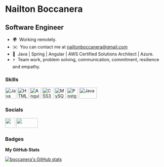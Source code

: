 Nailton Boccanera
=============================================

Software Engineer
------------------

* 🌍  Working remotely.
* ✉️  You can contact me at [nailtonboccanera@gmail.com](mailto:nailtonboccanera@gmail.com) 
* 🧠  Java | Spring | Angular | AWS Certified Solutions Architect | Azure.
* ⚡  Team work, problem solving, communication, commitment, resilience and empathy. 

### Skills

<p align="left">
<a href="https://www.oracle.com/java/" target="_blank" rel="noreferrer"><img src="https://raw.githubusercontent.com/danielcranney/readme-generator/main/public/icons/skills/java-colored.svg" width="36" height="36" alt="Java" /></a>
<a href="https://developer.mozilla.org/en-US/docs/Glossary/HTML5" target="_blank" rel="noreferrer"><img src="https://raw.githubusercontent.com/danielcranney/readme-generator/main/public/icons/skills/html5-colored.svg" width="36" height="36" alt="HTML5" /></a>
<a href="https://angular.io/" target="_blank" rel="noreferrer"><img src="https://raw.githubusercontent.com/danielcranney/readme-generator/main/public/icons/skills/angularjs-colored.svg" width="36" height="36" alt="Angular" /></a>
<a href="https://www.w3.org/TR/CSS/#css" target="_blank" rel="noreferrer"><img src="https://raw.githubusercontent.com/danielcranney/readme-generator/main/public/icons/skills/css3-colored.svg" width="36" height="36" alt="CSS3" /></a>
<a href="https://www.mysql.com/" target="_blank" rel="noreferrer"><img src="https://raw.githubusercontent.com/danielcranney/readme-generator/main/public/icons/skills/mysql-colored.svg" width="36" height="36" alt="MySQL" /></a>
<a href="https://www.postgresql.org/" target="_blank" rel="noreferrer"><img src="https://raw.githubusercontent.com/danielcranney/readme-generator/main/public/icons/skills/postgresql-colored.svg" width="36" height="36" alt="PostgreSQL" /></a>
<a href="https://spring.io/" target="_blank" rel="noreferrer"><img src="https://user-images.githubusercontent.com/33158051/103466606-760a4000-4d14-11eb-9941-2f3d00371471.png" width="57" height="36" alt="Java" /></a>
</p>


### Socials

<p align="left"><a href="https://www.linkedin.com/in/nailtonboccanera" target="_blank" rel="noreferrer"><img src="https://raw.githubusercontent.com/danielcranney/readme-generator/main/public/icons/socials/linkedin.svg" width="32" height="32" /></a> <a href="https://leetcode.com/boccanera/" target="_blank" rel="noreferrer"><img src="https://img.shields.io/badge/-LeetCode-000000?style=for-the-badge&logo=LeetCode&logoColor=orange" width="70" height="32" /></a></p>

### Badges

<b>My GitHub Stats</b>

<a href="http://www.github.com/boccanera"><img src="https://github-readme-stats.vercel.app/api?username=boccanera&show_icons=true&hide=&count_private=true&title_color=0891b2&text_color=ffffff&icon_color=0891b2&bg_color=1c1917&hide_border=true&show_icons=true" alt="boccanera's GitHub stats" /></a>
